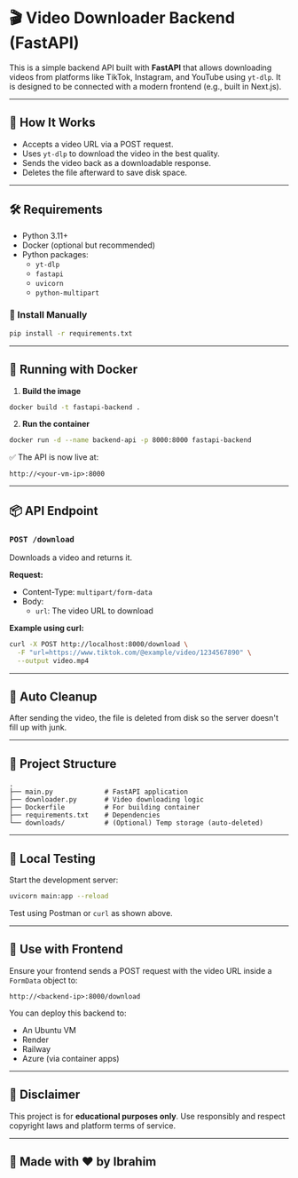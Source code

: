 # 🎬 Video Downloader Backend (FastAPI)

This is a simple backend API built with **FastAPI** that allows downloading videos from platforms like TikTok, Instagram, and YouTube using `yt-dlp`. It is designed to be connected with a modern frontend (e.g., built in Next.js).

---

## 🧠 How It Works

- Accepts a video URL via a POST request.
- Uses `yt-dlp` to download the video in the best quality.
- Sends the video back as a downloadable response.
- Deletes the file afterward to save disk space.

---

## 🛠 Requirements

- Python 3.11+
- Docker (optional but recommended)
- Python packages:
  - `yt-dlp`
  - `fastapi`
  - `uvicorn`
  - `python-multipart`

### 🔧 Install Manually

```bash
pip install -r requirements.txt
```

---

## 🚀 Running with Docker

1. **Build the image**

```bash
docker build -t fastapi-backend .
```

2. **Run the container**

```bash
docker run -d --name backend-api -p 8000:8000 fastapi-backend
```

✅ The API is now live at:

```
http://<your-vm-ip>:8000
```

---

## 📦 API Endpoint

### `POST /download`

Downloads a video and returns it.

**Request:**

- Content-Type: `multipart/form-data`
- Body:
  - `url`: The video URL to download

**Example using curl:**

```bash
curl -X POST http://localhost:8000/download \
  -F "url=https://www.tiktok.com/@example/video/1234567890" \
  --output video.mp4
```

---

## 🧹 Auto Cleanup

After sending the video, the file is deleted from disk so the server doesn't fill up with junk.

---

## 📝 Project Structure

```
.
├── main.py             # FastAPI application
├── downloader.py       # Video downloading logic
├── Dockerfile          # For building container
├── requirements.txt    # Dependencies
└── downloads/          # (Optional) Temp storage (auto-deleted)
```

---

## 🧪 Local Testing

Start the development server:

```bash
uvicorn main:app --reload
```

Test using Postman or `curl` as shown above.

---

## 📡 Use with Frontend

Ensure your frontend sends a POST request with the video URL inside a `FormData` object to:

```
http://<backend-ip>:8000/download
```

You can deploy this backend to:

- An Ubuntu VM
- Render
- Railway
- Azure (via container apps)

---

## 🛑 Disclaimer

This project is for **educational purposes only**. Use responsibly and respect copyright laws and platform terms of service.

---

## 🙌 Made with ❤️ by Ibrahim
